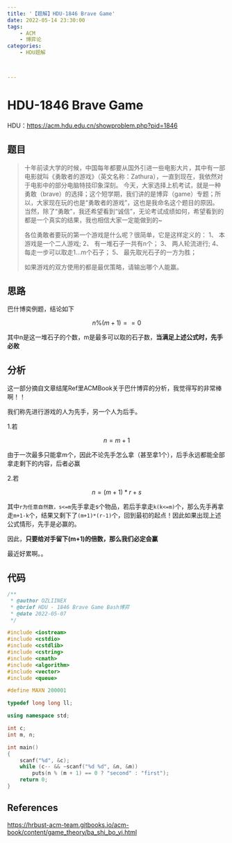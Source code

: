 ```yaml
---
title: '【题解】HDU-1846 Brave Game'
date: 2022-05-14 23:30:00
tags: 
	- ACM
	- 博弈论
categories:
	- HDU题解



---
```


# HDU-1846 Brave Game

HDU：https://acm.hdu.edu.cn/showproblem.php?pid=1846

## 题目

> 十年前读大学的时候，中国每年都要从国外引进一些电影大片，其中有一部电影就叫《勇敢者的游戏》（英文名称：Zathura），一直到现在，我依然对于电影中的部分电脑特技印象深刻。
> 今天，大家选择上机考试，就是一种勇敢（brave）的选择；这个短学期，我们讲的是博弈（game）专题；所以，大家现在玩的也是“勇敢者的游戏”，这也是我命名这个题目的原因。
> 当然，除了“勇敢”，我还希望看到“诚信”，无论考试成绩如何，希望看到的都是一个真实的结果，我也相信大家一定能做到的~
>
> 各位勇敢者要玩的第一个游戏是什么呢？很简单，它是这样定义的：
> 1、 本游戏是一个二人游戏;
> 2、 有一堆石子一共有n个；
> 3、 两人轮流进行;
> 4、 每走一步可以取走1…m个石子；
> 5、 最先取光石子的一方为胜；
>
> 如果游戏的双方使用的都是最优策略，请输出哪个人能赢。

## 思路

巴什博奕例题，结论如下

$$ n\%(m+1)==0 $$

其中n是这一堆石子的个数，m是最多可以取的石子数，**当满足上述公式时，先手必败**

## 分析

这一部分摘自文章结尾Ref里ACMBook关于巴什博弈的分析，我觉得写的非常棒啊！！

我们称先进行游戏的人为先手，另一个人为后手。

1.若

$$ n=m+1 $$

由于一次最多只能拿m个，因此不论先手怎么拿（甚至拿1个），后手永远都能全部拿走剩下的内容，后者必赢

2.若

$$ n=(m+1)*r+s $$

其中`r为任意自然数，s<=m`先手拿走s个物品，若后手拿走`k(k<=m)`个，那么先手再拿走`m+1-k`个，结果又剩下了`(m+1)*(r-1)`个，回到最初的起点！因此如果出现上述公式情形，先手是必赢的。

因此，**只要给对手留下(m+1)的倍数，那么我们必定会赢**

最近好累啊。。

## 代码

```C++
/**
 * @author OZLIINEX
 * @brief HDU - 1846 Brave Game Bash博弈
 * @date 2022-05-07
 */

#include <iostream>
#include <cstdio>
#include <cstdlib>
#include <cstring>
#include <cmath>
#include <algorithm>
#include <vector>
#include <queue>

#define MAXN 200001

typedef long long ll;

using namespace std;

int c;
int m, n;

int main()
{
    scanf("%d", &c);
    while (c-- && ~scanf("%d %d", &n, &m))
        puts(n % (m + 1) == 0 ? "second" : "first");
    return 0;
}
```

## References

https://hrbust-acm-team.gitbooks.io/acm-book/content/game_theory/ba_shi_bo_yi.html
